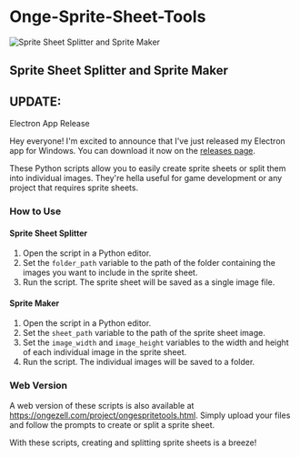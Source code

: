 # Onge-Sprite-Sheet-Tools

![Sprite Sheet Splitter and Sprite Maker](https://ongezell.com/logo.png)

## Sprite Sheet Splitter and Sprite Maker

## UPDATE: 

Electron App Release

Hey everyone! I'm excited to announce that I've just released my Electron app for Windows. You can download it now on the [releases page](https://github.com/ongezell/Onge-Sprite-Sheet-Tools/releases). 


These Python scripts allow you to easily create sprite sheets or split them into individual images. They're hella useful for game development or any project that requires sprite sheets.

### How to Use

#### Sprite Sheet Splitter
1. Open the script in a Python editor.
2. Set the `folder_path` variable to the path of the folder containing the images you want to include in the sprite sheet.
3. Run the script. The sprite sheet will be saved as a single image file.

#### Sprite Maker
1. Open the script in a Python editor.
2. Set the `sheet_path` variable to the path of the sprite sheet image.
3. Set the `image_width` and `image_height` variables to the width and height of each individual image in the sprite sheet.
4. Run the script. The individual images will be saved to a folder.

### Web Version

A web version of these scripts is also available at https://ongezell.com/project/ongespritetools.html. Simply upload your files and follow the prompts to create or split a sprite sheet.

With these scripts, creating and splitting sprite sheets is a breeze!



